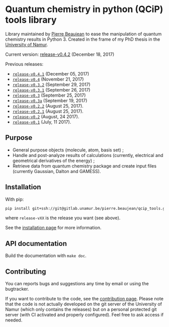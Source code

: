 # Quantum chemistry in python (QCiP) tools library

Library maintained by [Pierre Beaujean](pierre.beaujean@unamur.be) to ease the manipulation of quantum chemistry results in Python 3. Created in the frame of my PhD thesis in the [University of Namur](https://www.unamur.be).

<!-- STABLE: -->
Current version: [release-v0.4.2](https://gitlab.unamur.be/pierre.beaujean/qcip_tools/tree/release-v0.4.2) (December 18, 2017)

Previous releases:

<!-- PREVIOUS: -->
+ [`release-v0.4.1`](https://gitlab.unamur.be/pierre.beaujean/qcip_tools/tree/release-v0.4.1) (December 05, 2017)
+ [`release-v0.4`](https://gitlab.unamur.be/pierre.beaujean/qcip_tools/tree/release-v0.4) (November 21, 2017)
+ [`release-v0.3.2`](https://gitlab.unamur.be/pierre.beaujean/qcip_tools/tree/release-v0.3.2) (September 29, 2017)
+ [`release-v0.3.1`](https://gitlab.unamur.be/pierre.beaujean/qcip_tools/tree/release-v0.3.1) (September 26, 2017)
+ [`release-v0.3`](https://gitlab.unamur.be/pierre.beaujean/qcip_tools/tree/release-v0.3) (September 25, 2017)
+ [`release-v0.3a`](https://gitlab.unamur.be/pierre.beaujean/qcip_tools/tree/release-v0.3a) (September 19, 2017)
+ [`release-v0.2.2`](https://gitlab.unamur.be/pierre.beaujean/qcip_tools/tree/release-v0.2.2) (August 25, 2017).
+ [`release-v0.2.1`](https://gitlab.unamur.be/pierre.beaujean/qcip_tools/tree/release-v0.2.1) (August 25, 2017).
+ [`release-v0.2`](https://gitlab.unamur.be/pierre.beaujean/qcip_tools/tree/release-v0.2) (August, 24 2017).
+ [`release-v0.1`](https://gitlab.unamur.be/pierre.beaujean/qcip_tools/tree/release-v0.1) (July, 11 2017).

## Purpose

+ General purpose objects (molecule, atom, basis set) ;
+ Handle and post-analyze results of calculations (currently, electrical and geometrical derivatives of the energy) ;
+ Retrieve data from quantum chemistry package and create input files (currently Gaussian, Dalton and GAMESS).

## Installation

With pip:

```bash
pip install git+ssh://git@gitlab.unamur.be/pierre.beaujean/qcip_tools.git@release-vXX
```

where `release-vXX` is the release you want (see above).

See the [installation page](./documentation/source/install.rst) for more information.

## API documentation

Build the documentation with `make doc`.

## Contributing

You can reports bugs and suggestions any time by email or using the bugtracker.

If you want to contribute to the code, see the [contribution page](./documentation/source/contributing.rst). 
Please note that the code is not actually developed on the git server of the University of Namur (which only contains the releases) but on a personal protected git server (with CI activated and properly configured). 
Feel free to ask access if needed.
